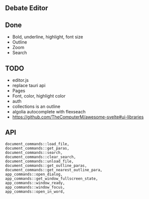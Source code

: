 ## Debate Editor


## Done

- Bold, underline, highlight, font size
- Outline
- Zoom
- Search

## TODO

- editor.js
- replace tauri api
- Pages
- Font, color, highlight color
- auth
- collections is an outline
- algolia autocomplete with flexseach
- https://github.com/TheComputerM/awesome-svelte#ui-libraries


## API


    document_commands::load_file,
    document_commands::get_paras,
    document_commands::search,
    document_commands::clear_search,
    document_commands::unload_file,
    document_commands::get_outline_paras,
    document_commands::get_nearest_outline_para,
    app_commands::open_dialog,
    app_commands::get_window_fullscreen_state,
    app_commands::window_ready,
    app_commands::window_focus,
    app_commands::open_in_word,